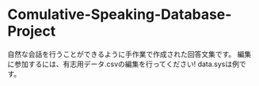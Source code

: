 # Comulative-Speaking-Database-Project
自然な会話を行うことができるように手作業で作成された回答文集です。
編集に参加するには、有志用データ.csvの編集を行ってください!
data.sysは例です。
